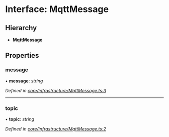 # Interface: MqttMessage

## Hierarchy

* **MqttMessage**

## Properties

###  message

• **message**: *string*

*Defined in [core/infrastructure/MqttMessage.ts:3](https://github.com/AlejandroHerr/homieiot.ts/blob/0651aed/src/core/infrastructure/MqttMessage.ts#L3)*

___

###  topic

• **topic**: *string*

*Defined in [core/infrastructure/MqttMessage.ts:2](https://github.com/AlejandroHerr/homieiot.ts/blob/0651aed/src/core/infrastructure/MqttMessage.ts#L2)*
